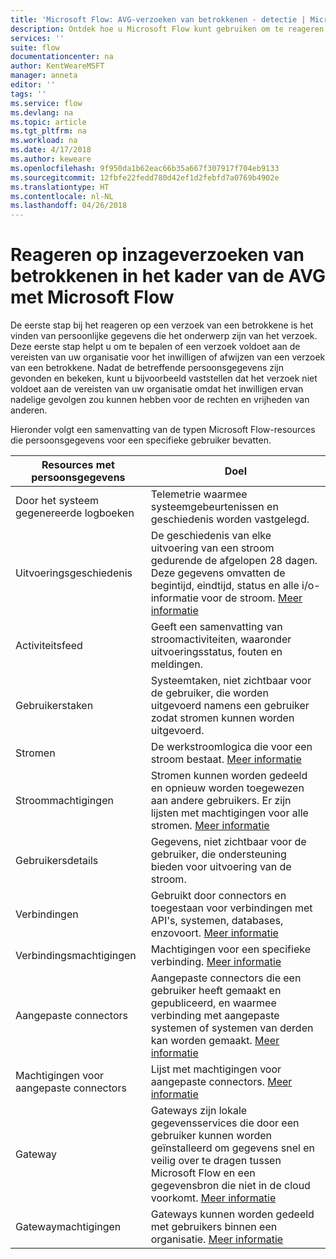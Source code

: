 ```yaml
---
title: 'Microsoft Flow: AVG-verzoeken van betrokkenen - detectie | Microsoft Docs'
description: Ontdek hoe u Microsoft Flow kunt gebruiken om te reageren op inzageverzoeken van betrokkenen in het kader van de AVG.
services: ''
suite: flow
documentationcenter: na
author: KentWeareMSFT
manager: anneta
editor: ''
tags: ''
ms.service: flow
ms.devlang: na
ms.topic: article
ms.tgt_pltfrm: na
ms.workload: na
ms.date: 4/17/2018
ms.author: keweare
ms.openlocfilehash: 9f950da1b62eac66b35a667f307917f704eb9133
ms.sourcegitcommit: 12fbfe22fedd780d42ef1d2febfd7a0769b4902e
ms.translationtype: HT
ms.contentlocale: nl-NL
ms.lasthandoff: 04/26/2018
---
```

# <a name="responding-to-gdpr-data-subject-discovery-requests-for-microsoft-flow"></a>Reageren op inzageverzoeken van betrokkenen in het kader van de AVG met Microsoft Flow

De eerste stap bij het reageren op een verzoek van een betrokkene is het vinden van persoonlijke gegevens die het onderwerp zijn van het verzoek. Deze eerste stap helpt u om te bepalen of een verzoek voldoet aan de vereisten van uw organisatie voor het inwilligen of afwijzen van een verzoek van een betrokkene. Nadat de betreffende persoonsgegevens zijn gevonden en bekeken, kunt u bijvoorbeeld vaststellen dat het verzoek niet voldoet aan de vereisten van uw organisatie omdat het inwilligen ervan nadelige gevolgen zou kunnen hebben voor de rechten en vrijheden van anderen.

Hieronder volgt een samenvatting van de typen Microsoft Flow-resources die persoonsgegevens voor een specifieke gebruiker bevatten.

|**Resources met persoonsgegevens**|**Doel**|
|-----|-----|
|Door het systeem gegenereerde logboeken|Telemetrie waarmee systeemgebeurtenissen en geschiedenis worden vastgelegd.|
|Uitvoeringsgeschiedenis|De geschiedenis van elke uitvoering van een stroom gedurende de afgelopen 28 dagen. Deze gegevens omvatten de begintijd, eindtijd, status en alle i/o-informatie voor de stroom. [Meer informatie](https://flow.microsoft.com/blog/download-history-recurrence/)|
|Activiteitsfeed| Geeft een samenvatting van stroomactiviteiten, waaronder uitvoeringsstatus, fouten en meldingen.|
|Gebruikerstaken|Systeemtaken, niet zichtbaar voor de gebruiker, die worden uitgevoerd namens een gebruiker zodat stromen kunnen worden uitgevoerd.|
|Stromen|De werkstroomlogica die voor een stroom bestaat. [Meer informatie](https://docs.microsoft.com/flow/get-started-logic-flow)|
|Stroommachtigingen|Stromen kunnen worden gedeeld en opnieuw worden toegewezen aan andere gebruikers. Er zijn lijsten met machtigingen voor alle stromen. [Meer informatie](https://docs.microsoft.com/flow/frequently-asked-questions#can-i-share-the-flows-i-create)|
|Gebruikersdetails|Gegevens, niet zichtbaar voor de gebruiker, die ondersteuning bieden voor uitvoering van de stroom.|
|Verbindingen|Gebruikt door connectors en toegestaan voor verbindingen met API's, systemen, databases, enzovoort. [Meer informatie](https://docs.microsoft.com/flow/add-manage-connections)|
|Verbindingsmachtigingen|Machtigingen voor een specifieke verbinding. [Meer informatie](https://docs.microsoft.com/flow/add-manage-connections)|
|Aangepaste connectors|Aangepaste connectors die een gebruiker heeft gemaakt en gepubliceerd, en waarmee verbinding met aangepaste systemen of systemen van derden kan worden gemaakt. [Meer informatie](https://docs.microsoft.com/connectors/custom-connectors/)|
|Machtigingen voor aangepaste connectors|Lijst met machtigingen voor aangepaste connectors. [Meer informatie](https://docs.microsoft.com/connectors/custom-connectors/share)|
|Gateway|Gateways zijn lokale gegevensservices die door een gebruiker kunnen worden geïnstalleerd om gegevens snel en veilig over te dragen tussen Microsoft Flow en een gegevensbron die niet in de cloud voorkomt. [Meer informatie](https://docs.microsoft.com/flow/gateway-manage)|
|Gatewaymachtigingen|Gateways kunnen worden gedeeld met gebruikers binnen een organisatie. [Meer informatie](https://go.microsoft.com/fwlink/?linkid=872249)|
